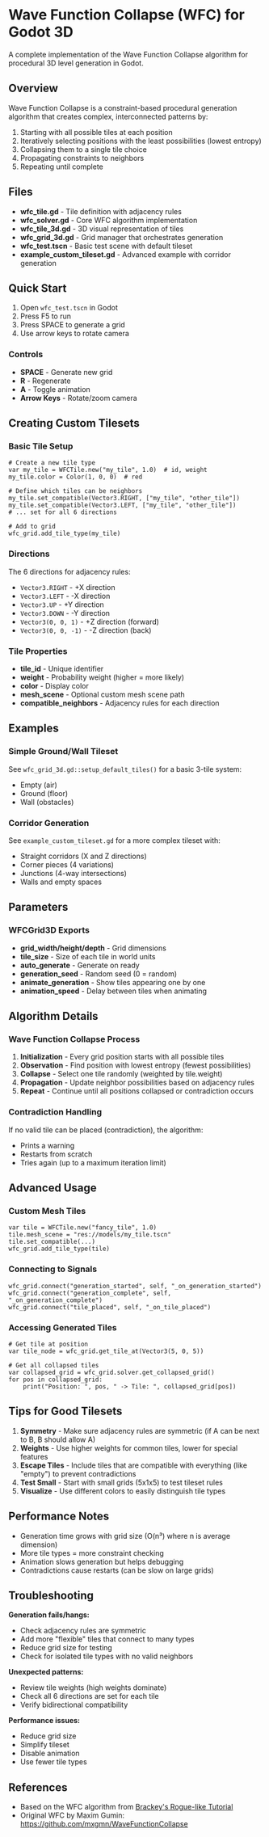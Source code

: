 # Wave Function Collapse (WFC) for Godot 3D

A complete implementation of the Wave Function Collapse algorithm for procedural 3D level generation in Godot.

## Overview

Wave Function Collapse is a constraint-based procedural generation algorithm that creates complex, interconnected patterns by:
1. Starting with all possible tiles at each position
2. Iteratively selecting positions with the least possibilities (lowest entropy)
3. Collapsing them to a single tile choice
4. Propagating constraints to neighbors
5. Repeating until complete

## Files

- **wfc_tile.gd** - Tile definition with adjacency rules
- **wfc_solver.gd** - Core WFC algorithm implementation
- **wfc_tile_3d.gd** - 3D visual representation of tiles
- **wfc_grid_3d.gd** - Grid manager that orchestrates generation
- **wfc_test.tscn** - Basic test scene with default tileset
- **example_custom_tileset.gd** - Advanced example with corridor generation

## Quick Start

1. Open `wfc_test.tscn` in Godot
2. Press F5 to run
3. Press SPACE to generate a grid
4. Use arrow keys to rotate camera

### Controls

- **SPACE** - Generate new grid
- **R** - Regenerate
- **A** - Toggle animation
- **Arrow Keys** - Rotate/zoom camera

## Creating Custom Tilesets

### Basic Tile Setup

```gdscript
# Create a new tile type
var my_tile = WFCTile.new("my_tile", 1.0)  # id, weight
my_tile.color = Color(1, 0, 0)  # red

# Define which tiles can be neighbors
my_tile.set_compatible(Vector3.RIGHT, ["my_tile", "other_tile"])
my_tile.set_compatible(Vector3.LEFT, ["my_tile", "other_tile"])
# ... set for all 6 directions

# Add to grid
wfc_grid.add_tile_type(my_tile)
```

### Directions

The 6 directions for adjacency rules:
- `Vector3.RIGHT` - +X direction
- `Vector3.LEFT` - -X direction
- `Vector3.UP` - +Y direction
- `Vector3.DOWN` - -Y direction
- `Vector3(0, 0, 1)` - +Z direction (forward)
- `Vector3(0, 0, -1)` - -Z direction (back)

### Tile Properties

- **tile_id** - Unique identifier
- **weight** - Probability weight (higher = more likely)
- **color** - Display color
- **mesh_scene** - Optional custom mesh scene path
- **compatible_neighbors** - Adjacency rules for each direction

## Examples

### Simple Ground/Wall Tileset

See `wfc_grid_3d.gd::setup_default_tiles()` for a basic 3-tile system:
- Empty (air)
- Ground (floor)
- Wall (obstacles)

### Corridor Generation

See `example_custom_tileset.gd` for a more complex tileset with:
- Straight corridors (X and Z directions)
- Corner pieces (4 variations)
- Junctions (4-way intersections)
- Walls and empty spaces

## Parameters

### WFCGrid3D Exports

- **grid_width/height/depth** - Grid dimensions
- **tile_size** - Size of each tile in world units
- **auto_generate** - Generate on ready
- **generation_seed** - Random seed (0 = random)
- **animate_generation** - Show tiles appearing one by one
- **animation_speed** - Delay between tiles when animating

## Algorithm Details

### Wave Function Collapse Process

1. **Initialization** - Every grid position starts with all possible tiles
2. **Observation** - Find position with lowest entropy (fewest possibilities)
3. **Collapse** - Select one tile randomly (weighted by tile.weight)
4. **Propagation** - Update neighbor possibilities based on adjacency rules
5. **Repeat** - Continue until all positions collapsed or contradiction occurs

### Contradiction Handling

If no valid tile can be placed (contradiction), the algorithm:
- Prints a warning
- Restarts from scratch
- Tries again (up to a maximum iteration limit)

## Advanced Usage

### Custom Mesh Tiles

```gdscript
var tile = WFCTile.new("fancy_tile", 1.0)
tile.mesh_scene = "res://models/my_tile.tscn"
tile.set_compatible(...)
wfc_grid.add_tile_type(tile)
```

### Connecting to Signals

```gdscript
wfc_grid.connect("generation_started", self, "_on_generation_started")
wfc_grid.connect("generation_complete", self, "_on_generation_complete")
wfc_grid.connect("tile_placed", self, "_on_tile_placed")
```

### Accessing Generated Tiles

```gdscript
# Get tile at position
var tile_node = wfc_grid.get_tile_at(Vector3(5, 0, 5))

# Get all collapsed tiles
var collapsed_grid = wfc_grid.solver.get_collapsed_grid()
for pos in collapsed_grid:
    print("Position: ", pos, " -> Tile: ", collapsed_grid[pos])
```

## Tips for Good Tilesets

1. **Symmetry** - Make sure adjacency rules are symmetric (if A can be next to B, B should allow A)
2. **Weights** - Use higher weights for common tiles, lower for special features
3. **Escape Tiles** - Include tiles that are compatible with everything (like "empty") to prevent contradictions
4. **Test Small** - Start with small grids (5x1x5) to test tileset rules
5. **Visualize** - Use different colors to easily distinguish tile types

## Performance Notes

- Generation time grows with grid size (O(n³) where n is average dimension)
- More tile types = more constraint checking
- Animation slows generation but helps debugging
- Contradictions cause restarts (can be slow on large grids)

## Troubleshooting

**Generation fails/hangs:**
- Check adjacency rules are symmetric
- Add more "flexible" tiles that connect to many types
- Reduce grid size for testing
- Check for isolated tile types with no valid neighbors

**Unexpected patterns:**
- Review tile weights (high weights dominate)
- Check all 6 directions are set for each tile
- Verify bidirectional compatibility

**Performance issues:**
- Reduce grid size
- Simplify tileset
- Disable animation
- Use fewer tile types

## References

- Based on the WFC algorithm from [Brackey's Rogue-like Tutorial](http://bfnightly.bracketproductions.com/rustbook/chapter_33.html)
- Original WFC by Maxim Gumin: https://github.com/mxgmn/WaveFunctionCollapse
